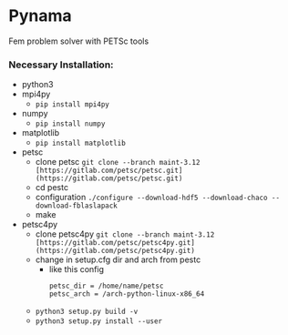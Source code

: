 # Pynama
Fem problem solver with PETSc tools

### Necessary Installation: 

- python3
- mpi4py
    - `pip install mpi4py`
- numpy
    - `pip install numpy`
- matplotlib
    - `pip install matplotlib`
- petsc 
    - clone petsc   `git clone --branch maint-3.12 [https://gitlab.com/petsc/petsc.git](https://gitlab.com/petsc/petsc.git)`
    - cd pestc
    - configuration `./configure --download-hdf5 --download-chaco --download-fblaslapack`
    - make 
- petsc4py 
    - clone petsc4py `git clone --branch maint-3.12 [https://gitlab.com/petsc/petsc4py.git](https://gitlab.com/petsc/petsc4py.git)`
    - change in setup.cfg  dir and arch from pestc
        - like this config
            ``` 
            petsc_dir = /home/name/petsc
            petsc_arch = /arch-python-linux-x86_64
            ``` 
    - `python3 setup.py build -v`
    - `python3 setup.py install --user`

